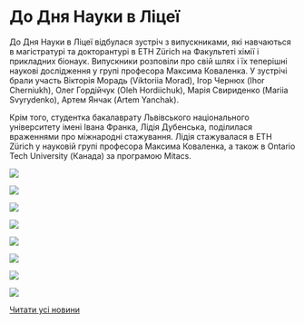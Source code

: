 # До Дня Науки в Ліцеї

До Дня Науки в Ліцеї відбулася зустріч з випускниками, які навчаються в магістратурі та докторантурі в ETH Zürich на Факультеті хімії і прикладних біонаук. Випускники розповіли про свій шлях і їх теперішні наукові дослідження у групі професора Максима Коваленка. У зустрічі брали участь Вікторія Морадь (Viktoriia Morad), Ігор Чернюх (Ihor Cherniukh), Олег Гордійчук (Oleh Hordiichuk), Марія Свириденко (Mariia Svyrydenko), Артем Янчак (Artem Yanchak).

Крім того, студентка бакалаврату Львівського національного університету імені Івана Франка, Лідія Дубенська, поділилася враженнями про міжнародні стажування. Лідія стажувалася в ETH Zürich у науковій групі професора Максима Коваленка, а також в Ontario Tech University (Канада) за програмою Mitacs.


![](/images/blog/до-дня-науки-в-ліцеї/хім1.jpg)



![](/images/blog/до-дня-науки-в-ліцеї/хім2.jpg)



![](/images/blog/до-дня-науки-в-ліцеї/хім3.jpg)



![](/images/blog/до-дня-науки-в-ліцеї/хім4.jpg)



![](/images/blog/до-дня-науки-в-ліцеї/хім5.jpg)



![](/images/blog/до-дня-науки-в-ліцеї/хім6.jpg)



![](/images/blog/до-дня-науки-в-ліцеї/хім7.jpg)



![](/images/blog/до-дня-науки-в-ліцеї/хім8.jpg)


[Читати усі новини](/news)

